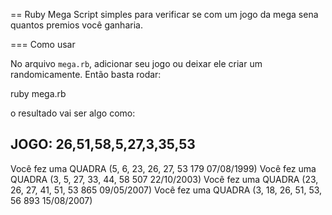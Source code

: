== Ruby Mega
Script simples para verificar se com um jogo da mega sena quantos premios você ganharia.

=== Como usar

No arquivo `mega.rb`, adicionar seu jogo ou deixar ele criar um randomicamente. Então basta rodar:

  ruby mega.rb

o resultado vai ser algo como:

  ##  JOGO: 26,51,58,5,27,3,35,53  ## 

  Você fez uma QUADRA         (5, 6, 23, 26, 27, 53       179    07/08/1999)
  Você fez uma QUADRA         (3, 5, 27, 33, 44, 58       507    22/10/2003)
  Você fez uma QUADRA         (23, 26, 27, 41, 51, 53     865    09/05/2007)
  Você fez uma QUADRA         (3, 18, 26, 51, 53, 56      893    15/08/2007)

